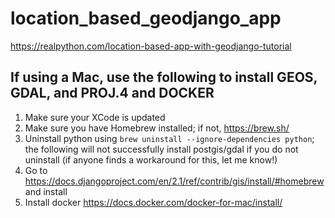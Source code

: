 # location_based_geodjango_app
https://realpython.com/location-based-app-with-geodjango-tutorial



## If using a Mac, use the following to install GEOS, GDAL, and PROJ.4 and DOCKER
1. Make sure your XCode is updated
2. Make sure you have Homebrew installed; if not, https://brew.sh/
3. Uninstall python using `brew uninstall --ignore-dependencies python`; the following will not successfully install postgis/gdal if you do not uninstall (if anyone finds a workaround for this, let me know!)
4. Go to https://docs.djangoproject.com/en/2.1/ref/contrib/gis/install/#homebrew and install
5. Install docker https://docs.docker.com/docker-for-mac/install/
